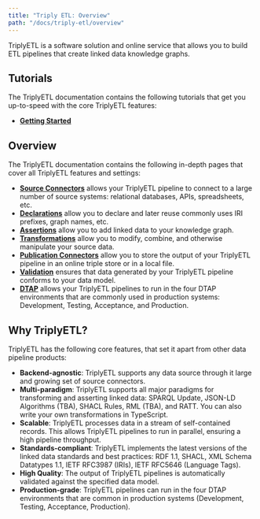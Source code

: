 ```yaml
---
title: "Triply ETL: Overview"
path: "/docs/triply-etl/overview"
---
```


TriplyETL is a software solution and online service that allows you to build ETL pipelines that create linked data knowledge graphs.

## Tutorials

The TriplyETL documentation contains the following tutorials that get you up-to-speed with the core TriplyETL features:

- [**Getting Started**](/docs/triply-etl/getting-started)

## Overview

The TriplyETL documentation contains the following in-depth pages that cover all TriplyETL features and settings:

- [**Source Connectors**](/docs/triply-etl/source-connectors) allows your TriplyETL pipeline to connect to a large number of source systems: relational databases, APIs, spreadsheets, etc.
- [**Declarations**](/docs/triply-etl/declarations) allow you to declare and later reuse commonly uses IRI prefixes, graph names, etc.
- [**Assertions**](/docs/triply-etl/assertions) allow you to add linked data to your knowledge graph.
- [**Transformations**](/docs/triply-etl/transformations) allow you to modify, combine, and otherwise manipulate your source data.
- [**Publication Connectors**](/docs/triply-etl/publication) allow you to store the output of your TriplyETL pipeline in an online triple store or in a local file.
- [**Validation**](/docs/triply-etl/validation) ensures that data generated by your TriplyETL pipeline conforms to your data model.
- [**DTAP**](/docs/triply-etl/dtap) allows your TriplyETL pipelines to run in the four DTAP environments that are commonly used in production systems: Development, Testing, Acceptance, and Production.

## Why TriplyETL?

TriplyETL has the following core features, that set it apart from other data pipeline products:

- **Backend-agnostic**: TriplyETL supports any data source through it large and growing set of source connectors.
- **Multi-paradigm**: TriplyETL supports all major paradigms for transforming and asserting linked data: SPARQL Update, JSON-LD Algorithms (TBA), SHACL Rules, RML (TBA), and RATT.  You can also write your own transformations in TypeScript.
- **Scalable**: TriplyETL processes data in a stream of self-contained records.  This allows TriplyETL pipelines to run in parallel, ensuring a high pipeline throughput.
- **Standards-compliant**: TriplyETL implements the latest versions of the linked data standards and best practices: RDF 1.1, SHACL, XML Schema Datatypes 1.1, IETF RFC3987 (IRIs), IETF RFC5646 (Language Tags).
- **High Quality**: The output of TriplyETL pipelines is automatically validated against the specified data model.
- **Production-grade**: TriplyETL pipelines can run in the four DTAP environments that are common in production systems (Development, Testing, Acceptance, Production).

